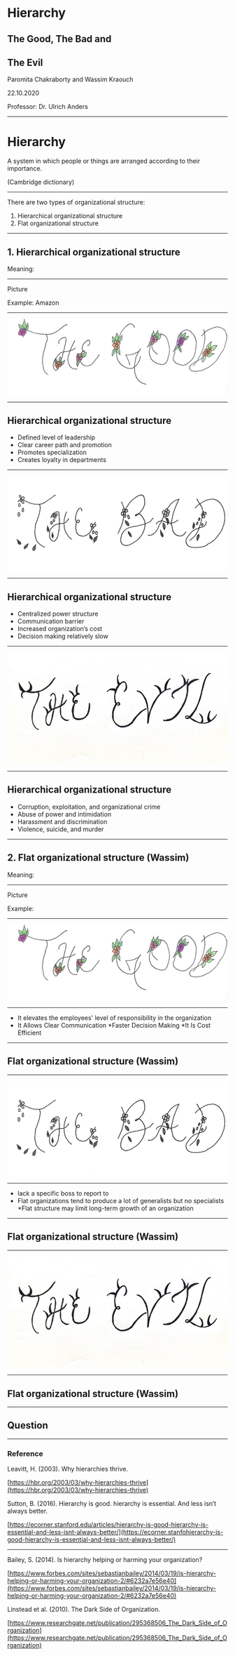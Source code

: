 # Hierarchy
## The Good, The Bad and
## The Evil
Paromita Chakraborty and Wassim Kraouch

22.10.2020

Professor: Dr. Ulrich Anders

---

# Hierarchy

A system in which people or things are arranged according to their importance.

(Cambridge dictionary)

---

There are two types of organizational structure:
1. Hierarchical organizational structure
1.  Flat organizational structure 

---

## 1. Hierarchical organizational structure

Meaning: 

---

Picture

Example: Amazon

---

![Good.jpg](Good.jpg)

---

## Hierarchical organizational structure

* Defined level of leadership 
* Clear career path and promotion
* Promotes specialization
* Creates loyalty in departments

---

![Bad.jpg](Bad.jpg)

---

## Hierarchical organizational structure


* Centralized power structure
* Communication barrier
* Increased organization’s cost
* Decision making relatively slow

---

![Evil.jpeg](Evil.jpeg)

---

## Hierarchical organizational structure

* Corruption, exploitation, and organizational crime
* Abuse of power and intimidation
* Harassment and discrimination  
* Violence, suicide, and murder 

---

## 2. Flat organizational structure (Wassim)

Meaning:


---

Picture

Example:

---

![Good.jpg](Good.jpg)

---
* It elevates the employees' level of responsibility in the organization
* It Allows Clear Communication
*Faster Decision Making
*It Is Cost Efficient
---

## Flat organizational structure (Wassim)

---

![Bad.jpg](Bad.jpg)

---
* lack a specific boss to report to
* Flat organizations tend to produce a lot of generalists but no specialists
*Flat structure may limit long-term growth of an organization
---

## Flat organizational structure (Wassim)

---

![Evil.jpeg](Evil.jpeg)

---

## Flat organizational structure (Wassim)

---

## Question

---
### Reference

Leavitt, H. (2003). Why hierarchies thrive.

[https://hbr.org/2003/03/why-hierarchies-thrive](https://hbr.org/2003/03/why-hierarchies-thrive)

Sutton, B. (2016). Hierarchy is good. hierarchy is essential. And less isn’t always better. 

[https://ecorner.stanford.edu/articles/hierarchy-is-good-hierarchy-is-essential-and-less-isnt-always-better/](https://ecorner.stanfohierarchy-is-good-hierarchy-is-essential-and-less-isnt-always-better/)

---

Bailey, S. (2014). Is hierarchy helping or harming your organization?

[https://www.forbes.com/sites/sebastianbailey/2014/03/19/is-hierarchy-helping-or-harming-your-organization-2/#6232a7e56e40](https://www.forbes.com/sites/sebastianbailey/2014/03/19/is-hierarchy-helping-or-harming-your-organization-2/#6232a7e56e40)

Linstead et al. (2010). The Dark Side of Organization. 

[https://www.researchgate.net/publication/295368506_The_Dark_Side_of_Organization](https://www.researchgate.net/publication/295368506_The_Dark_Side_of_Organization)
